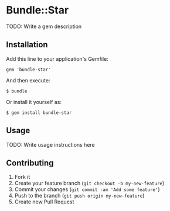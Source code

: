 # Bundle::Star

TODO: Write a gem description

## Installation

Add this line to your application's Gemfile:

    gem 'bundle-star'

And then execute:

    $ bundle

Or install it yourself as:

    $ gem install bundle-star

## Usage

TODO: Write usage instructions here

## Contributing

1. Fork it
2. Create your feature branch (`git checkout -b my-new-feature`)
3. Commit your changes (`git commit -am 'Add some feature'`)
4. Push to the branch (`git push origin my-new-feature`)
5. Create new Pull Request
